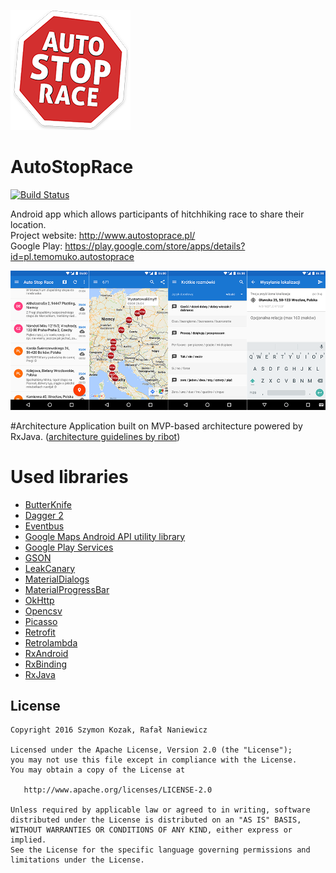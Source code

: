 ![ASR Logo](app/src/main/res/mipmap-xxxhdpi/ic_launcher.png)
# AutoStopRace

[![Build Status](https://www.bitrise.io/app/2b4d8d2972d64e24.svg?token=f_LAekwcbfMIQMOCqCRmwA&branch=dev)](https://www.bitrise.io/app/2b4d8d2972d64e24)

Android app which allows participants of hitchhiking race to share their location. <br>
Project website: http://www.autostoprace.pl/ <br>
Google Play: https://play.google.com/store/apps/details?id=pl.temomuko.autostoprace

![Screenshots](/art/showcase.png)

#Architecture
Application built on MVP-based architecture powered by RxJava.  ([architecture guidelines by ribot](https://github.com/ribot/android-guidelines/blob/master/architecture_guidelines/android_architecture.md))

# Used libraries
* [ButterKnife](http://jakewharton.github.io/butterknife/)
* [Dagger 2](http://google.github.io/dagger/)
* [Eventbus](http://greenrobot.org/eventbus/)
* [Google Maps Android API utility library](http://googlemaps.github.io/android-maps-utils/)
* [Google Play Services](https://developers.google.com/android/)
* [GSON](https://github.com/google/gson)
* [LeakCanary](https://github.com/square/leakcanary)
* [MaterialDialogs](https://github.com/afollestad/material-dialogs)
* [MaterialProgressBar](https://github.com/DreaminginCodeZH/MaterialProgressBar)
* [OkHttp](http://square.github.io/okhttp/)
* [Opencsv](http://opencsv.sourceforge.net/)
* [Picasso](http://square.github.io/picasso/)
* [Retrofit](http://square.github.io/retrofit/)
* [Retrolambda](https://github.com/evant/gradle-retrolambda)
* [RxAndroid](https://github.com/ReactiveX/RxAndroid)
* [RxBinding](https://github.com/JakeWharton/RxBinding)
* [RxJava](https://github.com/ReactiveX/RxJava)

## License


    Copyright 2016 Szymon Kozak, Rafał Naniewicz

    Licensed under the Apache License, Version 2.0 (the "License");
    you may not use this file except in compliance with the License.
    You may obtain a copy of the License at

       http://www.apache.org/licenses/LICENSE-2.0

    Unless required by applicable law or agreed to in writing, software
    distributed under the License is distributed on an "AS IS" BASIS,
    WITHOUT WARRANTIES OR CONDITIONS OF ANY KIND, either express or implied.
    See the License for the specific language governing permissions and
    limitations under the License.
